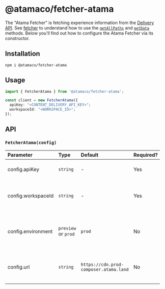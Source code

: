# @atamaco/fetcher-atama

The "Atama Fetcher" is fetching experience information from the [Delivery API](../delivery-api.md). See [fetcher](README.md) to understand how to use the [`getAllPaths`](README.md#getallpathsconfig-promisestring) and [`getData`](README.md#getdatapath-promisecxexperience) methods. Below you'll find out how to configure the Atama Fetcher via its constructor.

## Installation

```
npm i @atamaco/fetcher-atama
```

## Usage

```ts
import { FetcherAtama } from '@atamaco/fetcher-atama';

const client = new FetcherAtama({
  apiKey: "<CONTENT_DELIVERY_API_KEY>";
  workspaceId: "<WORKSPACE_ID>";
});
```

## API

### `FetcherAtama(config)`

| Parameter | Type | Default | Required? | Description |
|:----------|:-----|:--------|:----------|:------------|
| config.apiKey | `string` | - | Yes | An API Key for the [Delivery API](../delivery-api.md) |
| config.workspaceId | `string` | - | Yes | The id of the workspace you used to publish experiences. |
| config.environment | `preview` or `prod` | `prod` | No | Whether you want to use the ["preview" or "production" environment](../delivery-api.md#environments) |
| config.url | `string` | `https://cdn.prod-composer.atama.land` | No | An alternative URL to use for the Delivery API. |
